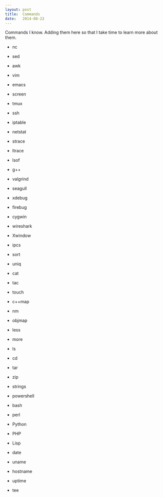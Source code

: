 ```yaml
---
layout: post
title:  Commands
date:   2014-08-22
---
```


Commands I know. Adding them here so that I take time to learn more about them.

*   nc
*   sed
*   awk
*   vim
*   emacs
*   screen
*   tmux
*   ssh
*   iptable
*   netstat
*   strace
*   ltrace
*   lsof
*   g++
*   valgrind
*   seagull
*   xdebug
*   firebug
*   cygwin
*   wireshark
*   Xwindow

*   ipcs
*   sort
*   uniq
*   cat
*   tac
*   touch
*   c++map
*   nm
*   objmap
*   less
*   more
*   ls
*   cd
*   tar
*   zip
*   strings

*   powershell
*   bash
*   perl
*   Python
*   PHP
*   Lisp

*   date
*   uname
*   hostname
*   uptime
*   tee
